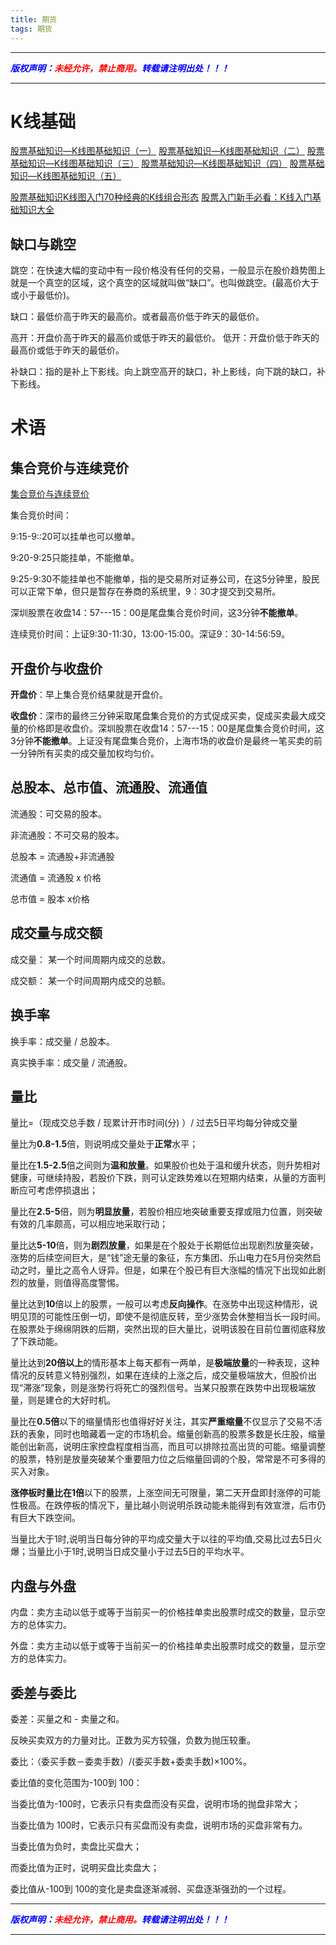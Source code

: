 ```yaml
---
title: 期货
tags: 期货
---
```


------


***<font color=blue>版权声明：</font><font color=red>未经允许，禁止商用。</font><font color=blue>转载请注明出处！！！</font>***

------

# K线基础

[股票基础知识—K线图基础知识（一）](https://zhuanlan.zhihu.com/p/24206256)
[股票基础知识—K线图基础知识（二）](https://zhuanlan.zhihu.com/p/24252642)
[股票基础知识—K线图基础知识（三）](https://zhuanlan.zhihu.com/p/24378669)
[股票基础知识—K线图基础知识（四）](https://zhuanlan.zhihu.com/p/24442271)
[股票基础知识—K线图基础知识（五）](https://zhuanlan.zhihu.com/p/24522656)

[股票基础知识K线图入门70种经典的K线组合形态](https://zhuanlan.zhihu.com/p/633216676)
[股票入门新手必看：K线入门基础知识大全](https://zhuanlan.zhihu.com/p/351391955)

## 缺口与跳空

跳空：在快速大幅的变动中有一段价格没有任何的交易，一般显示在股价趋势图上就是一个真空的区域，这个真空的区域就叫做“缺口”。也叫做跳空。(最高价大于或小于最低价)。

缺口：最低价高于昨天的最高价。或者最高价低于昨天的最低价。

高开：开盘价高于昨天的最高价或低于昨天的最低价。
低开：开盘价低于昨天的最高价或低于昨天的最低价。

补缺口：指的是补上下影线。向上跳空高开的缺口，补上影线，向下跳的缺口，补下影线。

# 术语

## 集合竞价与连续竞价

[集合竞价与连续竞价 ](https://zhuanlan.zhihu.com/p/330995585)

集合竞价时间：

9:15-9::20可以挂单也可以撤单。

9:20-9:25只能挂单，不能撤单。

9:25-9:30不能挂单也不能撤单，指的是交易所对证券公司，在这5分钟里，股民可以正常下单，但只是暂存在券商的系统里，9：30才提交到交易所。

深圳股票在收盘14：57---15：00是尾盘集合竞价时间，这3分钟**不能撤单**。

连续竞价时间：上证9:30-11:30，13:00-15:00。深证9：30-14:56:59。

## 开盘价与收盘价

**开盘价**：早上集合竞价结果就是开盘价。

**收盘价**：深市的最终三分钟采取尾盘集合竞价的方式促成买卖，促成买卖最大成交量的价格即是收盘价。深圳股票在收盘14：57---15：00是尾盘集合竞价时间，这3分钟**不能撤单**。上证没有尾盘集合竞价，上海市场的收盘价是最终一笔买卖的前一分钟所有买卖的成交量加权均匀价。


## 总股本、总市值、流通股、流通值

流通股：可交易的股本。

非流通股：不可交易的股本。

总股本 = 流通股+非流通股

流通值 = 流通股 x 价格

总市值 = 股本 x价格



## 成交量与成交额

成交量： 某一个时间周期内成交的总数。

成交额： 某一个时间周期内成交的总额。


## 换手率

换手率：成交量 / 总股本。

真实换手率：成交量 / 流通股。


## 量比

量比=（现成交总手数 / 现累计开市时间(分) ）/ 过去5日平均每分钟成交量

量比为**0.8-1.5**倍，则说明成交量处于**正常**水平；

量比在**1.5-2.5**倍之间则为**温和放量**。如果股价也处于温和缓升状态，则升势相对健康，可继续持股，若股价下跌，则可认定跌势难以在短期内结束，从量的方面判断应可考虑停损退出；

量比在**2.5-5**倍，则为**明显放量**，若股价相应地突破重要支撑或阻力位置，则突破有效的几率颇高，可以相应地采取行动；

量比达**5-10**倍，则为**剧烈放量**，如果是在个股处于长期低位出现剧烈放量突破，涨势的后续空间巨大，是“钱”途无量的象征，东方集团、乐山电力在5月份突然启动之时，量比之高令人讶异。但是，如果在个股已有巨大涨幅的情况下出现如此剧烈的放量，则值得高度警惕。

量比达到**10**倍以上的股票，一般可以考虑**反向操作**。在涨势中出现这种情形，说明见顶的可能性压倒一切，即使不是彻底反转，至少涨势会休整相当长一段时间。在股票处于绵绵阴跌的后期，突然出现的巨大量比，说明该股在目前位置彻底释放了下跌动能。

量比达到**20倍以上**的情形基本上每天都有一两单，是**极端放量**的一种表现，这种情况的反转意义特别强烈，如果在连续的上涨之后，成交量极端放大，但股价出现“滞涨”现象，则是涨势行将死亡的强烈信号。当某只股票在跌势中出现极端放量，则是建仓的大好时机。

量比在**0.5倍**以下的缩量情形也值得好好关注，其实**严重缩量**不仅显示了交易不活跃的表象，同时也暗藏着一定的市场机会。缩量创新高的股票多数是长庄股，缩量能创出新高，说明庄家控盘程度相当高，而且可以排除拉高出货的可能。缩量调整的股票，特别是放量突破某个重要阻力位之后缩量回调的个股，常常是不可多得的买入对象。

**涨停板时量比在1倍**以下的股票，上涨空间无可限量，第二天开盘即封涨停的可能性极高。在跌停板的情况下，量比越小则说明杀跌动能未能得到有效宣泄，后市仍有巨大下跌空间。

当量比大于1时,说明当日每分钟的平均成交量大于以往的平均值,交易比过去5日火爆；当量比小于1时,说明当日成交量小于过去5日的平均水平。

## 内盘与外盘

内盘：卖方主动以低于或等于当前买一的价格挂单卖出股票时成交的数量，显示空方的总体实力。

外盘：卖方主动以低于或等于当前买一的价格挂单卖出股票时成交的数量，显示空方的总体实力。

## 委差与委比
委差：买量之和 - 卖量之和。

反映买卖双方的力量对比。正数为买方较强，负数为抛压较重。

委比：（委买手数－委卖手数）/(委买手数+委卖手数)×100%。

委比值的变化范围为-100到 100：

当委比值为-100时，它表示只有卖盘而没有买盘，说明市场的抛盘非常大；

当委比值为 100时，它表示只有买盘而没有卖盘，说明市场的买盘非常有力。

当委比值为负时，卖盘比买盘大；

而委比值为正时，说明买盘比卖盘大；

委比值从-100到 100的变化是卖盘逐渐减弱、买盘逐渐强劲的一个过程。



------

***<font color=blue>版权声明：</font><font color=red>未经允许，禁止商用。</font><font color=blue>转载请注明出处！！！</font>***

------
